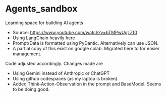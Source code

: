 # Agents_sandbox
Learning space for building AI agents


* Source: https://www.youtube.com/watch?v=bTMPwUgLZf0
* Using LangChain heavily here
* Prompt/Data is formatted using PyDantic. Alternatively can use JSON.  
* A partial copy of this exist on google colab. Migrated here to for easier management. 

Code adjusted accordingly. Changes made are
* Using Gemini instead of Anthropic or ChatGPT
* Using github codespaces (as my laptop is broken)
* Added Think-Action-Observation in the prompt and BaseModel. Seems to be doing good. 
